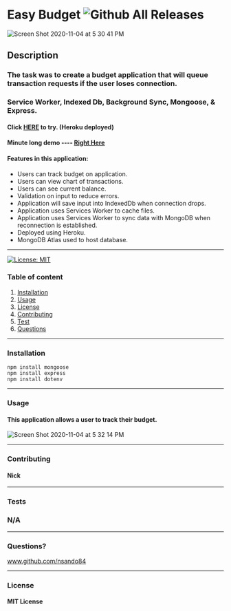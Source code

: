# Easy Budget   ![Github All Releases](https://img.shields.io/github/contributors/nsando84/Easy-Budget)   

![Screen Shot 2020-11-04 at 5 30 41 PM](https://user-images.githubusercontent.com/67135603/98186572-e7b84000-1ec3-11eb-9465-914a46b26af7.png)









  ## **Description**

  

  ### The task was to create a budget application that will queue transaction requests if the user loses connection.
  
  ### Service Worker, Indexed Db, Background Sync, Mongoose, & Express. 

 #### Click  [HERE](https://easybudget9.herokuapp.com/)  to try. (Heroku deployed) 
 
 #### Minute long demo ---- [Right Here](https://drive.google.com/file/d/1b4y7CeQteqY743mWuUE70EmCCkhwXVWx/view)
 
  #### Features in this application:
  
  - Users can track budget on application.
  - Users can view chart of transactions.
  - Users can see current balance.
  - Validation on input to reduce errors.
  - Application will save input into IndexedDb when connection drops.
  - Application uses Services Worker to cache files.
  - Application uses Services Worker to sync data with MongoDB when reconnection is established.
  - Deployed using Heroku.
  - MongoDB Atlas used to host database.
  
---

[![License: MIT](https://img.shields.io/badge/License-MIT-yellow.svg)](https://opensource.org/licenses/MIT)

  ### Table of content
  1. [Installation](#installation)
  2. [Usage](#usage)
  3. [License](#license)
  4. [Contributing](#contributing)
  5. [Test](#test)
  6. [Questions](#questions)

---

### **Installation**

    npm install mongoose
    npm install express
    npm install dotenv

---

### **Usage**

#### This application allows a user to track their budget. 

![Screen Shot 2020-11-04 at 5 32 14 PM](https://user-images.githubusercontent.com/67135603/98187049-e63b4780-1ec4-11eb-80fe-a22885546e87.png)





---

### **Contributing**

#### Nick

---

### **Tests**

### N/A

---

### **Questions?**

www.github.com/nsando84

---

### **License**

#### MIT License
